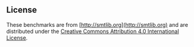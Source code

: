 ## License

These benchmarks are from [http://smtlib.org](http://smtlib.org)
and are distributed under the
[Creative Commons Attribution 4.0 International License](https://creativecommons.org/licenses/by/4.0/).
